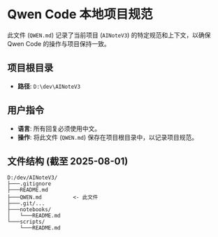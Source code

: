 # Qwen Code 本地项目规范

此文件 (`QWEN.md`) 记录了当前项目 (`AINoteV3`) 的特定规范和上下文，以确保 Qwen Code 的操作与项目保持一致。

## 项目根目录
- **路径**: `D:\dev\AINoteV3`

## 用户指令
- **语言**: 所有回复必须使用中文。
- **操作**: 将此文件 (`QWEN.md`) 保存在项目根目录中，以记录项目规范。

## 文件结构 (截至 2025-08-01)
```
D:/dev/AINoteV3/
├───.gitignore
├───README.md
├───QWEN.md          <- 此文件
├───.git/...
├───notebooks/
│   └───README.md
└───scripts/
    └───README.md
```